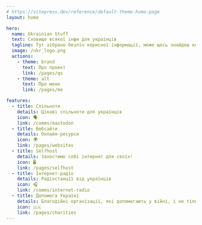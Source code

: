 ```yaml
---
# https://vitepress.dev/reference/default-theme-home-page
layout: home

hero:
  name: Ukrainian Stuff
  text: Сховище всякої інфи для українців
  tagline: Тут зібрано безліч корисної інформації, може щось знайдеш корисне для себе
  image: /ukr_logo.png
  actions:
    - theme: brand
      text: Про проект
      link: /pages/qs
    - theme: alt
      text: Про мене
      link: /pages/me

features:
  - title: Спільноти
    details: Цікаві спільноти для українців
    icon: 🗣️
    link: /comms/mastodon
  - title: Вебсайти
    details: Онлайн-ресурси
    icon: 🌍
    link: /pages/websites
  - title: Selfhost
    details: Захостимо собі інтернет для своїх!
    icon: 🖥
    link: /pages/selfhost
  - title: Інтернет-радіо
    details: Радіостанції від українців
    icon: 🎧
    link: /comms/internet-radio
  - title: Допомога Україні
    details: Благодійні організації, які допомагають у війні, і не тільки
    icon: 🇺🇦
    link: /pages/charities
---
```

